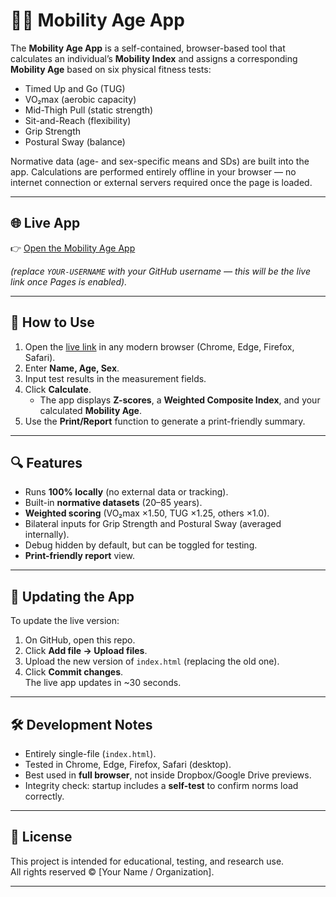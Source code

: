 # 🧑‍🦽 Mobility Age App

The **Mobility Age App** is a self-contained, browser-based tool that calculates an individual’s **Mobility Index** and assigns a corresponding **Mobility Age** based on six physical fitness tests:

- Timed Up and Go (TUG)  
- VO₂max (aerobic capacity)  
- Mid-Thigh Pull (static strength)  
- Sit-and-Reach (flexibility)  
- Grip Strength  
- Postural Sway (balance)  

Normative data (age- and sex-specific means and SDs) are built into the app. Calculations are performed entirely offline in your browser — no internet connection or external servers required once the page is loaded.

---

## 🌐 Live App
👉 [Open the Mobility Age App](https://YOUR-USERNAME.github.io/mobility-age-app/)  

*(replace `YOUR-USERNAME` with your GitHub username — this will be the live link once Pages is enabled).*

---

## 📖 How to Use
1. Open the [live link](#-live-app) in any modern browser (Chrome, Edge, Firefox, Safari).
2. Enter **Name, Age, Sex**.
3. Input test results in the measurement fields.
4. Click **Calculate**.  
   - The app displays **Z-scores**, a **Weighted Composite Index**, and your calculated **Mobility Age**.
5. Use the **Print/Report** function to generate a print-friendly summary.

---

## 🔍 Features
- Runs **100% locally** (no external data or tracking).
- Built-in **normative datasets** (20–85 years).
- **Weighted scoring** (VO₂max ×1.50, TUG ×1.25, others ×1.0).
- Bilateral inputs for Grip Strength and Postural Sway (averaged internally).
- Debug hidden by default, but can be toggled for testing.
- **Print-friendly report** view.

---

## 🔧 Updating the App
To update the live version:
1. On GitHub, open this repo.
2. Click **Add file → Upload files**.
3. Upload the new version of `index.html` (replacing the old one).
4. Click **Commit changes**.  
   The live app updates in ~30 seconds.

---

## 🛠 Development Notes
- Entirely single-file (`index.html`).
- Tested in Chrome, Edge, Firefox, Safari (desktop).
- Best used in **full browser**, not inside Dropbox/Google Drive previews.
- Integrity check: startup includes a **self-test** to confirm norms load correctly.

---

## 📜 License
This project is intended for educational, testing, and research use.  
All rights reserved © [Your Name / Organization].

---
